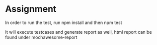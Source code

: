 # Assignment

In order to run the test, run npm install and then npm test

It will execute testcases and generate report as well, html report can be found under mochawesome-report